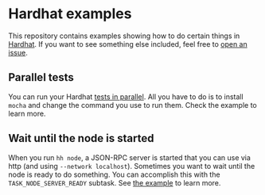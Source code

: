 # Hardhat examples

This repository contains examples showing how to do certain things in [Hardhat](http://hardhat.org/). If you want to
see something else included, feel free to [open an issue](https://github.com/fvictorio/hardhat-examples/issues/new).

## Parallel tests

You can run your Hardhat [tests in parallel](/parallel-tests). All you have to do is to install `mocha` and change the
command you use to run them. Check the example to learn more.

## Wait until the node is started

When you run `hh node`, a JSON-RPC server is started that you can use via http (and
using `--network localhost`). Sometimes you want to wait until the node is ready to
do something. You can accomplish this with the `TASK_NODE_SERVER_READY` subtask.
See [the example](/wait-until-node-ready) to learn more.

